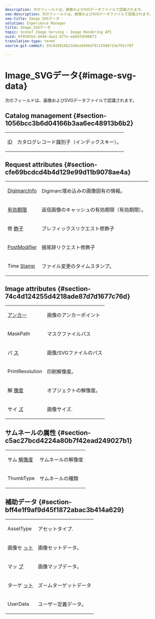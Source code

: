 ```yaml
---
description: 次のフィールドは、画像およびSVGデータファイルで認識されます。
seo-description: 次のフィールドは、画像およびSVGデータファイルで認識されます。
seo-title: Image_SVGデータ
solution: Experience Manager
title: Image_SVGデータ
topic: Scene7 Image Serving - Image Rendering API
uuid: 6f9595b3-d448-4aa1-87fe-edddfdd48873
translation-type: tm+mt
source-git-commit: 93c8d3016b21b0ea5689d79115588f13e702cf9f

---
```



# Image_SVGデータ{#image-svg-data}

次のフィールドは、画像およびSVGデータファイルで認識されます。

## Catalog management {#section-1056bcc3b6d04166b3aa6ec48913b6b2}

<table id="table_823F89CAD494441690D28F18005F774C"> 
 <tbody> 
  <tr> 
   <td colname="col1"> <p><span class="codeph"> <a href="/help/aem-is-ir-api/is-api/image-catalog/image-serving-api-ref/c-image-catalog-reference/c-image-svg-data-reference/c-image-data-reference/r-id-cat.md" type="reference" format="dita" scope="local"> ID</a></span> </p> </td> 
   <td colname="col2"> <p>カタログレコード識別子（インデックスキー）。 </p> </td> 
  </tr> 
 </tbody> 
</table>

## Request attributes {#section-cfe69bcdcd4b4d129e99d11b9078ae4a}

<table id="table_C070C676835F49918E1B3BBF81471B09"> 
 <tbody> 
  <tr> 
   <td colname="col1"> <p><span class="codeph"> <a href="../../../../../../is-api/image-catalog/image-serving-api-ref/c-image-catalog-reference/c-image-svg-data-reference/c-image-data-reference/r-digimarcinfo-cat.md#reference-4925764ed683466bb7af4b807c86f8ba" type="reference" format="dita" scope="local"> DigimarcInfo</a></span> </p> </td> 
   <td colname="col2"> <p>Digimarc埋め込みの画像固有の情報。 </p> </td> 
  </tr> 
  <tr> 
   <td colname="col1"> <p><span class="codeph"> <a href="../../../../../../is-api/image-catalog/image-serving-api-ref/c-image-catalog-reference/c-image-svg-data-reference/c-image-data-reference/r-expiration-cat.md#reference-a7afd668ecbb4d2da65d86259aa6a28a" type="reference" format="dita" scope="local"> 有効期限</a></span> </p> </td> 
   <td colname="col2"> <p>返信画像のキャッシュの有効期限（有効期間）。 </p> </td> 
  </tr> 
  <tr> 
   <td colname="col1"> <p><span class="codeph"> 修 <a href="/help/aem-is-ir-api/is-api/image-catalog/image-serving-api-ref/c-image-catalog-reference/c-image-svg-data-reference/c-image-data-reference/r-modifier-cat.md" type="reference" format="dita" scope="local"> 飾子</a></span> </p> </td> 
   <td colname="col2"> <p>プレフィックスリクエスト修飾子 </p> </td> 
  </tr> 
  <tr> 
   <td colname="col1"> <p><span class="codeph"> <a href="/help/aem-is-ir-api/is-api/image-catalog/image-serving-api-ref/c-image-catalog-reference/c-image-svg-data-reference/c-image-data-reference/r-postmodifier-cat.md" type="reference" format="dita" scope="local"> PostModifier</a></span> </p> </td> 
   <td colname="col2"> <p>接尾辞リクエスト修飾子 </p> </td> 
  </tr> 
  <tr> 
   <td colname="col1"> <p><span class="codeph"> Time <a href="../../../../../../is-api/image-catalog/image-serving-api-ref/c-image-catalog-reference/c-image-svg-data-reference/c-image-data-reference/r-timestamp-cat.md#reference-59a27b72f4cb4a53a3baba83214c4ded" type="reference" format="dita" scope="local"> Stamp</a></span> </p> </td> 
   <td colname="col2"> <p>ファイル変更のタイムスタンプ。 </p> </td> 
  </tr> 
 </tbody> 
</table>

## Image attributes {#section-74c4d124255d4218ade87d7d1677c76d}

<table id="table_F2A33C2EB17A4EACB00DDEF7FB1BB0D4"> 
 <tbody> 
  <tr> 
   <td colname="col1"> <p><span class="codeph"> <a href="/help/aem-is-ir-api/is-api/image-catalog/image-serving-api-ref/c-image-catalog-reference/c-image-svg-data-reference/c-image-data-reference/r-anchor-cat.md" type="reference" format="dita" scope="local"> アンカー</a></span> </p> </td> 
   <td colname="col2"> <p>画像のアンカーポイント </p> </td> 
  </tr> 
  <tr> 
   <td colname="col1"> <p><span class="codeph"> MaskPath <a href="/help/aem-is-ir-api/is-api/image-catalog/image-serving-api-ref/c-image-catalog-reference/c-image-svg-data-reference/c-image-data-reference/r-maskpath-cat.md" type="reference" format="dita" scope="local"></a></span> </p> </td> 
   <td colname="col2"> <p>マスクファイルパス </p> </td> 
  </tr> 
  <tr> 
   <td colname="col1"> <p><span class="codeph"> パ <a href="/help/aem-is-ir-api/is-api/image-catalog/image-serving-api-ref/c-image-catalog-reference/c-image-svg-data-reference/c-image-data-reference/r-path-cat.md" type="reference" format="dita" scope="local"> ス</a></span> </p> </td> 
   <td colname="col2"> <p>画像/SVGファイルのパス </p> </td> 
  </tr> 
  <tr> 
   <td colname="col1"> <p><span class="codeph"> PrintResolution <a href="../../../../../../is-api/image-catalog/image-serving-api-ref/c-image-catalog-reference/c-image-svg-data-reference/c-image-data-reference/r-printresolution-cat.md#reference-4ebb2e136995470b84b7c5e10cb8e5f5" type="reference" format="dita" scope="local"></a></span> </p> </td> 
   <td colname="col2"> <p>印刷解像度。 </p> </td> 
  </tr> 
  <tr> 
   <td colname="col1"> <p><span class="codeph"> 解 <a href="../../../../../../is-api/image-catalog/image-serving-api-ref/c-image-catalog-reference/c-image-svg-data-reference/c-image-data-reference/r-resolution-cat.md#reference-de489f5f36b64bd0831749546f8728e1" type="reference" format="dita" scope="local"> 像度</a></span> </p> </td> 
   <td colname="col2"> <p>オブジェクトの解像度。 </p> </td> 
  </tr> 
  <tr> 
   <td colname="col1"> <p><span class="codeph"> サイ <a href="/help/aem-is-ir-api/is-api/image-catalog/image-serving-api-ref/c-image-catalog-reference/c-image-svg-data-reference/c-image-data-reference/r-size-cat.md" type="reference" format="dita" scope="local"> ズ</a></span> </p> </td> 
   <td colname="col2"> <p>画像サイズ. </p> </td> 
  </tr> 
 </tbody> 
</table>

## サムネールの属性 {#section-c5ac27bcd4224a80b7f42ead249027b1}

<table id="table_E07909B6C16F4D9686ADA381A4178E25"> 
 <tbody> 
  <tr> 
   <td colname="col1"> <p><span class="codeph"> サム <a href="../../../../../../is-api/image-catalog/image-serving-api-ref/c-image-catalog-reference/c-image-svg-data-reference/c-image-data-reference/r-thumbres-cat.md#reference-eedb9991397347c3bed5bd0a785c4c69" type="reference" format="dita" scope="local"> 解像度</a></span> </p> </td> 
   <td colname="col2"> <p>サムネールの解像度 </p> </td> 
  </tr> 
  <tr> 
   <td colname="col1"> <p><span class="codeph"> ThumbType <a href="../../../../../../is-api/image-catalog/image-serving-api-ref/c-image-catalog-reference/c-image-svg-data-reference/c-image-data-reference/r-thumbtype-cat.md#reference-41149ddffc8749cba2f8d9c8e2611e03" type="reference" format="dita" scope="local"></a></span> </p> </td> 
   <td colname="col2"> <p>サムネールの種類 </p> </td> 
  </tr> 
 </tbody> 
</table>

## 補助データ {#section-bff4e1f9af9d45f1872abac3b414a629}

<table id="table_B6A9A702F533494E85CEC1AD42EC728A"> 
 <tbody> 
  <tr> 
   <td colname="col1"> <p><span class="codeph"> AssetType <a href="/help/aem-is-ir-api/is-api/image-catalog/image-serving-api-ref/c-image-catalog-reference/c-image-svg-data-reference/c-image-data-reference/r-assettype-cat.md" type="reference" format="dita" scope="local"></a></span> </p> </td> 
   <td colname="col2"> <p>アセットタイプ. </p> </td> 
  </tr> 
  <tr> 
   <td colname="col1"> <p><span class="codeph"> 画像セ <a href="/help/aem-is-ir-api/is-api/image-catalog/image-serving-api-ref/c-image-catalog-reference/c-image-svg-data-reference/c-image-data-reference/r-imageset-cat.md" type="reference" format="dita" scope="local"> ット</a></span> </p> </td> 
   <td colname="col2"> <p>画像セットデータ。 </p> </td> 
  </tr> 
  <tr> 
   <td colname="col1"> <p><span class="codeph"> マッ <a href="/help/aem-is-ir-api/is-api/image-catalog/image-serving-api-ref/c-image-catalog-reference/c-image-svg-data-reference/c-image-data-reference/r-map-cat.md" type="reference" format="dita" scope="local"> プ</a></span> </p> </td> 
   <td colname="col2"> <p>画像マップデータ。 </p> </td> 
  </tr> 
  <tr> 
   <td colname="col1"> <p><span class="codeph"> ターゲ <a href="/help/aem-is-ir-api/is-api/image-catalog/image-serving-api-ref/c-image-catalog-reference/c-image-svg-data-reference/c-image-data-reference/r-targets-cat.md" type="reference" format="dita" scope="local"> ット</a></span> </p> </td> 
   <td colname="col2"> <p>ズームターゲットデータ </p> </td> 
  </tr> 
  <tr> 
   <td colname="col1"> <p><span class="codeph"> UserData <a href="/help/aem-is-ir-api/is-api/image-catalog/image-serving-api-ref/c-image-catalog-reference/c-image-svg-data-reference/c-image-data-reference/r-userdata-cat.md" type="reference" format="dita" scope="local"></a></span> </p> </td> 
   <td colname="col2"> <p>ユーザー定義データ。 </p> </td> 
  </tr> 
 </tbody> 
</table>

